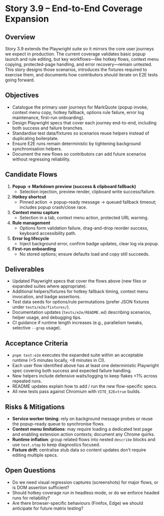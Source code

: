 # Story 3.9 – End-to-End Coverage Expansion

## Overview

Story 3.9 extends the Playwright suite so it mirrors the core user journeys we expect in production. The current coverage validates basic popup launch and rule editing, but key workflows—like hotkey flows, context menu copying, protected-page handling, and error recovery—remain untested. This story designs those scenarios, introduces the fixtures required to exercise them, and documents how contributors should iterate on E2E tests going forward.

## Objectives

- Catalogue the primary user journeys for MarkQuote (popup invoke, context menu copy, hotkey fallback, options rule failure, error log maintenance, first-run onboarding).
- Design Playwright specs that cover each journey end-to-end, including both success and failure branches.
- Standardise test data/fixtures so scenarios reuse helpers instead of duplicating boilerplate.
- Ensure E2E runs remain deterministic by tightening background synchronisation helpers.
- Document the new flows so contributors can add future scenarios without regressing reliability.

## Candidate Flows

1. **Popup → Markdown preview (success & clipboard fallback)**
   - Selection injection, preview render, clipboard write success/failure.
2. **Hotkey shortcut**
   - Pinned action → popup-ready message → queued fallback timeout; includes popup crash/close race.
3. **Context menu capture**
   - Selection in a tab, context menu action, protected URL warning.
4. **Rule management**
   - Options form validation failure, drag-and-drop reorder success, keyboard accessibility path.
5. **Error log lifecycle**
   - Inject background error, confirm badge updates, clear log via popup.
6. **First-run onboarding**
   - No stored options; ensure defaults load and copy still succeeds.

## Deliverables

- Updated Playwright specs that cover the flows above (new files or expanded suites where appropriate).
- Additional helpers/fixtures for hotkey fallback timing, context menu invocation, and badge assertions.
- Test data seeds for options/rule permutations (prefer JSON fixtures under `tests/e2e/fixtures/`).
- Documentation updates (`tests/e2e/README.md`) describing scenarios, helper usage, and debugging tips.
- CI guidance if runtime length increases (e.g., parallelism tweaks, selective `--grep` usage).

## Acceptance Criteria

- `pnpm test:e2e` executes the expanded suite within an acceptable runtime (<5 minutes locally, <8 minutes in CI).
- Each user flow identified above has at least one deterministic Playwright spec covering both success and expected failure handling.
- New helpers include defensive waits/logging to keep flakes <1% across repeated runs.
- README updates explain how to add / run the new flow-specific specs.
- All new tests pass against Chromium with `VITE_E2E=true` builds.

## Risks & Mitigations

- **Service worker timing**: rely on background message probes or reuse the popup-ready queue to synchronise flows.
- **Context menu limitations**: may require loading a dedicated test page and enabling extension action contexts; document any Chrome quirks.
- **Runtime inflation**: group related flows into nested `describe` blocks and use `test.step` to keep diagnostics focused.
- **Fixture drift**: centralise stub data so content updates don’t require editing multiple specs.

## Open Questions

- Do we need visual regression captures (screenshots) for major flows, or is DOM assertion sufficient?
- Should hotkey coverage run in headless mode, or do we enforce headed runs for reliability?
- Are there browser-specific behaviours (Firefox, Edge) we should anticipate for future matrix testing?
